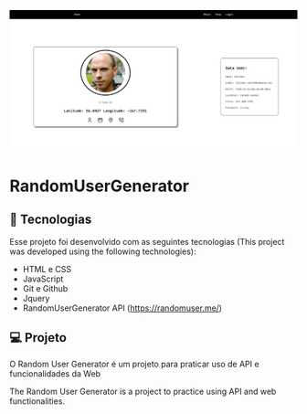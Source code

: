 <p align="center">
  <img alt="License" src="Screenshot 2024-02-21 144914.png">
</p>
 
 
 # RandomUserGenerator

## 🚀 Tecnologias

Esse projeto foi desenvolvido com as seguintes tecnologias (This project was developed using the following technologies):

- HTML e CSS
- JavaScript
- Git e Github
- Jquery
- RandomUserGenerator API (https://randomuser.me/) 

## 💻 Projeto

O Random User Generator é um projeto para praticar uso de API e funcionalidades da Web

The Random User Generator is a project to practice using API and web functionalities.
